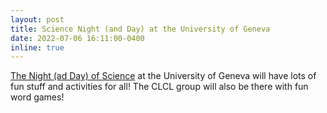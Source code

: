 ```yaml
---
layout: post
title: Science Night (and Day) at the University of Geneva
date: 2022-07-06 16:11:00-0400
inline: true
---
```


<a href="http://institutions.ville-geneve.ch/fr/mhn/votre-visite/musee-dhistoire-des-sciences/evenements/nuit-de-la-science/">The Night (ad Day) of Science</a> at the University of Geneva will have lots of fun stuff and activities for all! The CLCL group will also be there with fun word games!
